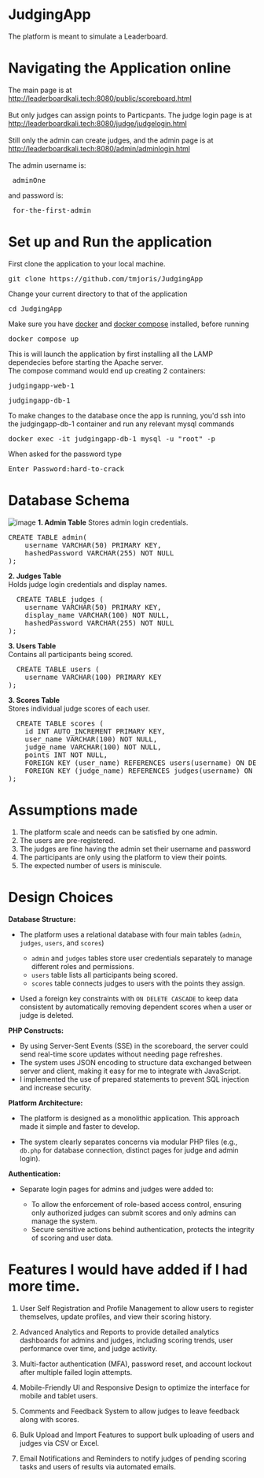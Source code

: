 # JudgingApp
The platform is meant to simulate a Leaderboard.<br>

# Navigating the Application online
The main page is at<br>
http://leaderboardkali.tech:8080/public/scoreboard.html<br><br>
But only judges can assign points to Particpants.
The judge login page is at<br>
http://leaderboardkali.tech:8080/judge/judgelogin.html  <br><br>
Still only the admin can create judges, and the admin page is at<br>
http://leaderboardkali.tech:8080/admin/adminlogin.html<br><br>
The admin username is:
<pre> adminOne</pre> 
and password is:
<pre> for-the-first-admin</pre>


# Set up and Run the application
First clone the application to your local machine.<br>
<pre>git clone https://github.com/tmjoris/JudgingApp</pre>
Change your current directory to that of the application
<pre>cd JudgingApp</pre>
Make sure you have [docker](https://docs.docker.com/engine/install/) and [docker compose](https://docs.docker.com/compose/install/) installed, before running
<pre>docker compose up</pre>
This is will launch the application by first installing all the LAMP dependecies before starting the Apache server.<br>
The compose command would end up creating 2 containers:
<pre>judgingapp-web-1</pre>
<pre>judgingapp-db-1</pre>
To make changes to the database once the app is running, you'd ssh into the judgingapp-db-1 container and run any relevant mysql commands
<pre>docker exec -it judgingapp-db-1 mysql -u "root" -p</pre>
When asked for the password type
<pre>Enter Password:hard-to-crack</pre>

# Database Schema
![image](https://github.com/user-attachments/assets/3582893b-7488-4bf3-a355-ad32e535825d)
<b>1. Admin Table</b>
Stores admin login credentials.<br>
<pre>
CREATE TABLE admin(
    username VARCHAR(50) PRIMARY KEY,
    hashedPassword VARCHAR(255) NOT NULL
);
</pre>
<b>2. Judges Table</b></br>
Holds judge login credentials and display names.
<pre>
  CREATE TABLE judges (
    username VARCHAR(50) PRIMARY KEY,
    display_name VARCHAR(100) NOT NULL,
    hashedPassword VARCHAR(255) NOT NULL
);
</pre>
<b>3. Users Table</b></br>
Contains all participants being scored.
<pre>
  CREATE TABLE users (
    username VARCHAR(100) PRIMARY KEY
);
</pre>
<b>3. Scores Table</b></br>
Stores individual judge scores of each user.
<pre>
  CREATE TABLE scores (
    id INT AUTO_INCREMENT PRIMARY KEY,
    user_name VARCHAR(100) NOT NULL,
    judge_name VARCHAR(100) NOT NULL,
    points INT NOT NULL,
    FOREIGN KEY (user_name) REFERENCES users(username) ON DELETE CASCADE,
    FOREIGN KEY (judge_name) REFERENCES judges(username) ON DELETE CASCADE
);
</pre>
# Assumptions made
1. The platform scale and needs can be satisfied by one admin.
2. The users are pre-registered.
3. The judges are fine having the admin set their username and password
4. The participants are only using the platform to view their points.
5. The expected number of users is miniscule.

# Design Choices
**Database Structure:**

* The platform uses a relational database with four main tables (`admin`, `judges`, `users`, and `scores`)

  * `admin` and `judges` tables store user credentials separately to manage different roles and permissions.
  * `users` table lists all participants being scored.
  * `scores` table connects judges to users with the points they assign.

* Used a foreign key constraints with `ON DELETE CASCADE` to keep data consistent by automatically removing dependent scores when a user or judge is deleted.

**PHP Constructs:**

* By using Server-Sent Events (SSE) in the scoreboard, the server could send real-time score updates without needing page refreshes.
* The system uses JSON encoding to structure data exchanged between server and client, making it easy for me to integrate with JavaScript.
* I implemented the use of prepared statements to prevent SQL injection and increase security.



**Platform Architecture:**

* The platform is designed as a monolithic application. This approach made it simple and faster to develop.

* The system clearly separates concerns via modular PHP files (e.g., `db.php` for database connection, distinct pages for judge and admin login).

**Authentication:**

* Separate login pages for admins and judges were added to:

  * To allow the enforcement of role-based access control, ensuring only authorized judges can submit scores and only admins can manage the system.
  * Secure sensitive actions behind authentication, protects the integrity of scoring and user data.

# Features I would have added if I had more time.
1. User Self Registration and Profile Management to allow users to register themselves, update profiles, and view their scoring history.

2. Advanced Analytics and Reports to provide detailed analytics dashboards for admins and judges, including scoring trends, user performance over time, and judge activity.

3. Multi-factor authentication (MFA), password reset, and account lockout after multiple failed login attempts.

4. Mobile-Friendly UI and Responsive Design to optimize the interface for mobile and tablet users.

5. Comments and Feedback System to allow judges to leave feedback along with scores.

6. Bulk Upload and Import Features to support bulk uploading of users and judges via CSV or Excel.

7. Email Notifications and Reminders to notify judges of pending scoring tasks and users of results via automated emails.



